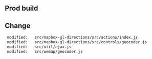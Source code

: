 ## Prod build

## Change

```bash
 modified:   src/mapbox-gl-directions/src/actions/index.js
 modified:   src/mapbox-gl-directions/src/controls/geocoder.js
 modified:   src/util/ajax.js
 modified:   src/wemap/geocoder.js
```
